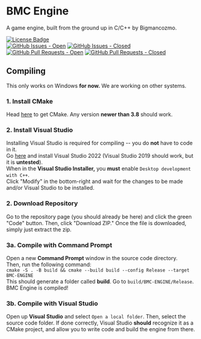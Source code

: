 # BMC Engine

A game engine, built from the ground up in C/C++ by Bigmancozmo.

<div>
  <span>
    <a href="LICENSE"><img alt="License Badge" src="https://img.shields.io/github/license/Bigmancozmo-Software/BMC-Engine?label=license&style=flat-square" /></a>
    <br/>
    <a href="https://github.com/Bigmancozmo-Software/BMC-Engine/issues"><img alt="GitHub Issues - Open" src="https://img.shields.io/github/issues/Bigmancozmo-Software/BMC-Engine?style=flat-square" /></a>
    <a href="https://github.com/Bigmancozmo-Software/BMC-Engine/issues"><img alt="GitHub Issues - Closed" src="https://img.shields.io/github/issues-closed/Bigmancozmo-Software/BMC-Engine?style=flat-square" /></a>
    <br/>
    <a href="https://github.com/Bigmancozmo-Software/BMC-Engine/pulls"><img alt="GitHub Pull Requests - Open" src="https://img.shields.io/github/issues-pr/Bigmancozmo-Software/BMC-Engine?style=flat-square" /></a>
    <a href="https://github.com/Bigmancozmo-Software/BMC-Engine/pulls"><img alt="GitHub Pull Requests - Closed" src="https://img.shields.io/github/issues-pr-closed/Bigmancozmo-Software/BMC-Engine?style=flat-square" /></a>
    <br/>
  </span>
</div>

## Compiling
This only works on Windows **for now.** We are working on other systems.

### 1. Install CMake
Head [here](https://cmake.org/download/) to get CMake. Any version **newer than 3.8** should work.

### 2. Install Visual Studio
Installing Visual Studio is required for compiling -- you do **not** have to code in it.<br/>Go [here](https://visualstudio.microsoft.com/vs/) and install Visual Studio 2022 (Visual Studio 2019 should work, but it is **untested**).<br/>When in the **Visual Studio Installer,** you **must** enable `Desktop development with C++`.<br/>Click "Modify" in the bottom-right and wait for the changes to be made and/or Visual Studio to be installed.

### 2. Download Repository
Go to the repository page (you should already be here) and click the green "Code" button. Then, click "Download ZIP." Once the file is downloaded, simply just extract the zip.

### 3a. Compile with Command Prompt
Open a new **Command Prompt** window in the source code directory.<br/>Then, run the following command:<br/>`cmake -S . -B build && cmake --build build --config Release --target BMC-ENGINE`<br/>This should generate a folder called **build**. Go to `build/BMC-ENGINE/Release`. BMC Engine is compiled!

### 3b. Compile with Visual Studio
Open up **Visual Studio** and select `Open a local folder`. Then, select the source code folder. If done correctly, Visual Studio **should** recognize it as a CMake project, and allow you to write code and build the engine from there.
